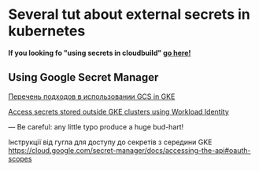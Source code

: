 # Several tut about external secrets in kubernetes

**If you looking fo "using secrets in cloudbuild" [go here!](../CLOUDBUILD.md)**

## Using Google Secret Manager

[Перечень подходов в использовании GCS in GKE](https://medium.com/google-cloud/consuming-google-secret-manager-secrets-in-gke-911523207a79)

[Access secrets stored outside GKE clusters using Workload Identity](https://cloud.google.com/kubernetes-engine/docs/tutorials/workload-identity-secrets#local-shell)

— Be careful: any little typo produce a huge bud-hart!

Інструкції від гугла для доступу до секретів з середини GKE https://cloud.google.com/secret-manager/docs/accessing-the-api#oauth-scopes




